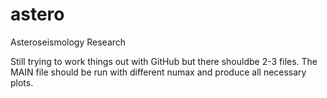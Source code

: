 # astero
Asteroseismology Research 

Still trying to work things out with GitHub but there shouldbe 2-3 files. The MAIN file should be run with different numax and produce all necessary plots. 
